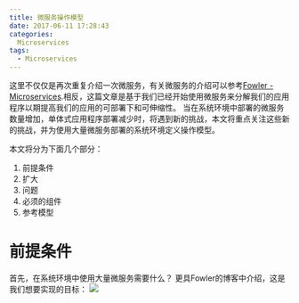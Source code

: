 ```yaml
---
title: 微服务操作模型
date: 2017-06-11 17:28:43
categories:
  Microservices
tags: 
  - Microservices
---
```


这里不仅仅是再次重复介绍一次微服务，有关微服务的介绍可以参考[Fowler - Microservices](http://martinfowler.com/articles/microservices.htmlFowler-Microservices).相反，这篇文章是基于我们已经开始使用微服务来分解我们的应用程序以期提高我们的应用的可部署下和可伸缩性。
当在系统环境中部署的微服务数量增加，单体式应用程序部署减少时，将遇到新的挑战，本文将重点关注这些新的挑战，并为使用大量微服务部署的系统环境定义操作模型。

本文将分为下面几个部分：
1. 前提条件
2. 扩大
3. 问题
4. 必须的组件
5. 参考模型

# 前提条件
首先，在系统环境中使用大量微服务需要什么？
更具Fowler的博客中介绍，这是我们想要实现的目标：
![](./microservices-1.png)